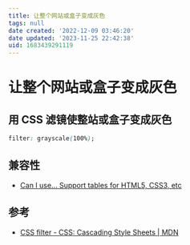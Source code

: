 ```yaml
---
title: 让整个网站或盒子变成灰色
tags: null
date created: '2022-12-09 03:46:20'
date updated: '2023-11-25 22:42:38'
uid: 1683439291119
---
```


# 让整个网站或盒子变成灰色

## 用 CSS 滤镜使整站或盒子变成灰色

```css
filter: grayscale(100%);
```

## 兼容性

- [Can I use... Support tables for HTML5, CSS3, etc](https://caniuse.com/?search=filter)

## 参考

- [CSS filter - CSS: Cascading Style Sheets | MDN](https://developer.mozilla.org/en-US/docs/Web/CSS/filter)
